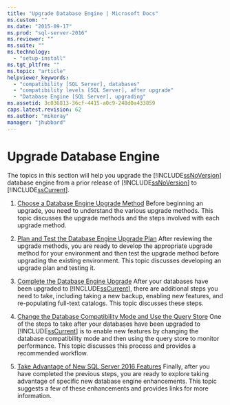 ```yaml
---
title: "Upgrade Database Engine | Microsoft Docs"
ms.custom: ""
ms.date: "2015-09-17"
ms.prod: "sql-server-2016"
ms.reviewer: ""
ms.suite: ""
ms.technology: 
  - "setup-install"
ms.tgt_pltfrm: ""
ms.topic: "article"
helpviewer_keywords: 
  - "compatibility [SQL Server], databases"
  - "compatibility levels [SQL Server], after upgrade"
  - "Database Engine [SQL Server], upgrading"
ms.assetid: 3c036813-36cf-4415-a0c9-248d0a433859
caps.latest.revision: 62
ms.author: "mikeray"
manager: "jhubbard"
---
```

# Upgrade Database Engine
  The topics in this section will help you upgrade the [!INCLUDE[ssNoVersion](../../../advanced-analytics/r-services/includes/ssnoversion-md.md)] database engine from a prior release of [!INCLUDE[ssNoVersion](../../../advanced-analytics/r-services/includes/ssnoversion-md.md)] to [!INCLUDE[ssCurrent](../../../advanced-analytics/r-services/includes/sscurrent-md.md)].  
  
1.  [Choose a Database Engine Upgrade Method](../../../database-engine/install/windows/choose-a-database-engine-upgrade-method.md) Before beginning an upgrade, you need to understand the various upgrade methods. This topic discusses the upgrade methods and the steps involved with each upgrade method.  
  
2.  [Plan and Test the Database Engine Upgrade Plan](../../../database-engine/install/windows/plan-and-test-the-database-engine-upgrade-plan.md) After reviewing the upgrade methods, you are ready to develop the appropriate upgrade method for your environment and then test the upgrade method before upgrading the existing environment. This topic discusses developing an upgrade plan and testing it.  
  
3.  [Complete the Database Engine Upgrade](../../../database-engine/install/windows/complete-the-database-engine-upgrade.md) After your databases have been upgraded to [!INCLUDE[ssCurrent](../../../advanced-analytics/r-services/includes/sscurrent-md.md)], there are additional steps you need to take, including taking a new backup, enabling new features, and re-populating full-text catalogs. This topic discusses these steps.  
  
4.  [Change the Database Compatibility Mode and Use the Query Store](../../../database-engine/install/windows/change-the-database-compatibility-mode-and-use-the-query-store.md) One of the steps to take after your databases have been upgraded to [!INCLUDE[ssCurrent](../../../advanced-analytics/r-services/includes/sscurrent-md.md)] is to enable new features by changing the database compatibility mode and then using the query store to monitor performance. This topic discusses this process and provides a recommended workflow.  
  
5.  [Take Advantage of New SQL Server 2016 Features](../Topic/Take%20Advantage%20of%20New%20SQL%20Server%202016%20Features.md) Finally, after you have completed the previous steps, you are ready to explore taking advantage of specific new database engine enhancements. This topic suggests a few of these enhancements and provides links for more information.  
  
  